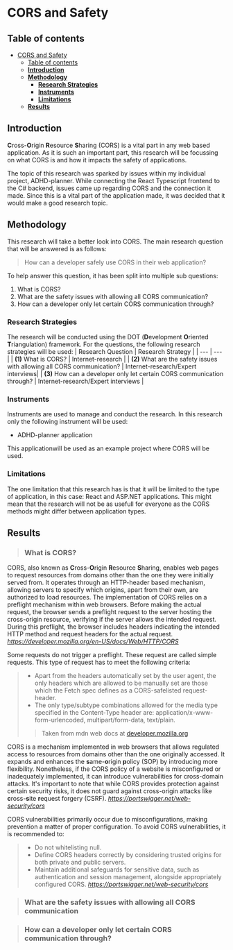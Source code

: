 # CORS and Safety
## Table of contents
- [CORS and Safety](#cors-and-safety)
  - [Table of contents](#table-of-contents)
  - [**Introduction**](#introduction)
  - [**Methodology**](#methodology)
    - [**Research Strategies**](#research-strategies)
    - [**Instruments**](#instruments)
    - [**Limitations**](#limitations)
  - [**Results**](#results)


## **Introduction**
**C**ross-**O**rigin **R**esource **S**haring (CORS) is a vital part in any web based application. As it is such an important part, this research will be focussing on what CORS is and how it impacts the safety of applications.

The topic of this research was sparked by issues within my individual project, ADHD-planner. While connecting the React Typescript frontend to the C# backend, issues came up regarding CORS and the connection it made. Since this is a vital part of the application made, it was decided that it would make a good research topic.

## **Methodology**
This research will take a better look into CORS. The main research question that will be answered is as follows:
>How can a developer safely use CORS in their web application?

To help answer this question, it has been split into multiple sub questions:

1. What is CORS?
2. What are the safety issues with allowing all CORS communication?
3. How can a developer only let certain CORS communication through?

### **Research Strategies**
The research will be conducted using the DOT (**D**evelopment **O**riented **T**riangulation) framework. For the questions, the following research strategies will be used:
| Research Question | Research Strategy |
| --- | --- |
| <b>(1)</b> What is CORS? | Internet-research |
| <b>(2)</b> What are the safety issues with allowing all CORS communication? | Internet-research/Expert interviews|
| <b>(3)</b> How can a developer only let certain CORS communication through? | Internet-research/Expert interviews |

### **Instruments**
Instruments are used to manage and conduct the research. In this research only the following instrument will be used:
- ADHD-planner application

This applicationwill be used as an example project where CORS will be used. 

### **Limitations**
The one limitation that this research has is that it will be limited to the type of application, in this case: React and ASP.NET applications. This might mean that the research will not be as usefull for everyone as the CORS methods might differ between application types.

## **Results**
> ### What is CORS?
CORS, also known as **C**ross-**O**rigin **R**esource **S**haring, enables web pages to request resources from domains other than the one they were initially served from. It operates through an HTTP-header based mechanism, allowing servers to specify which origins, apart from their own, are authorized to load resources. The implementation of CORS relies on a preflight mechanism within web browsers. Before making the actual request, the browser sends a preflight request to the server hosting the cross-origin resource, verifying if the server allows the intended request. During this preflight, the browser includes headers indicating the intended HTTP method and request headers for the actual request. *https://developer.mozilla.org/en-US/docs/Web/HTTP/CORS*

Some requests do not trigger a preflight. These request are called simple requests. This type of request has to meet the following criteria:
> - Apart from the headers automatically set by the user agent, the only headers which are allowed to be manually set are those which the Fetch spec defines as a CORS-safelisted request-header.
> - The only type/subtype combinations allowed for the media type specified in the Content-Type header are: application/x-www-form-urlencoded, multipart/form-data, text/plain.
> > Taken from mdn web docs at [developer.mozilla.org](https://developer.mozilla.org/en-US/docs/Web/HTTP/CORS)


CORS is a mechanism implemented in web browsers that allows regulated access to resources from domains other than the one originally accessed. It expands and enhances the **s**ame-**o**rigin **p**olicy (SOP) by introducing more flexibility. Nonetheless, if the CORS policy of a website is misconfigured or inadequately implemented, it can introduce vulnerabilities for cross-domain attacks. It's important to note that while CORS provides protection against certain security risks, it does not guard against cross-origin attacks like **c**ross-**s**ite **r**equest forgery (CSRF). *https://portswigger.net/web-security/cors*


CORS vulnerabilities primarily occur due to misconfigurations, making prevention a matter of proper configuration. To avoid CORS vulnerabilities, it is recommended to:

> - Do not whitelisting null.
> - Define CORS headers correctly by considering trusted origins for both private and public servers.
> - Maintain additional safeguards for sensitive data, such as authentication and session management, alongside appropriately configured CORS. *https://portswigger.net/web-security/cors*



> ### What are the safety issues with allowing all CORS communication


> ### How can a developer only let certain CORS communication through?


